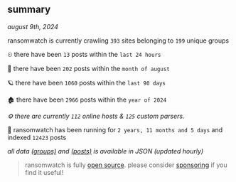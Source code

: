 
## summary
_august 9th, 2024_

ransomwatch is currently crawling `393` sites belonging to `199` unique groups

⏲ there have been `13` posts within the `last 24 hours`

🦈 there have been `202` posts within the `month of august`

🪐 there have been `1060` posts within the `last 90 days`

🏚 there have been `2966` posts within the `year of 2024`

_⚙️ there are currently `112` online hosts & `125` custom parsers._

🦕 ransomwatch has been running for `2 years, 11 months and 5 days` and indexed `12423` posts

_all data  [(groups)](http://ransomwhat.telemetry.ltd/groups) and [(posts)](http://ransomwhat.telemetry.ltd/posts) is available in JSON (updated hourly)_

> ransomwatch is fully [open source](https://github.com/joshhighet/ransomwatch#ransomwatch--). please consider [sponsoring](https://github.com/sponsors/joshhighet) if you find it useful!

